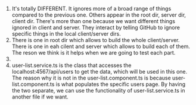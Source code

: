 1. It's totally DIFFERENT. It ignores more of a broad range of things compared to the previous one. Others appear in the root dir, server dir, client dir. There's more than one because we want different things ignored in client and server. They interact by telling GitHub to ignore specific things in the local client/server dirs.
2. There is one in root dir which allows to build the whole client/server. There is one in eah cilent and server which allows to build each of them. The reson we think is it helps when we are going to test each part.
3. 
4. user-list.service.ts is the class that accesses the localhost:4567/api/users to get the data, which will be used in this one. The reason why it is not in the user-list.component.ts is because user-list.component.ts is what populates the specific users page. By having the two separate, we can use the functionality of user-list.service.ts in another file if we want. 
